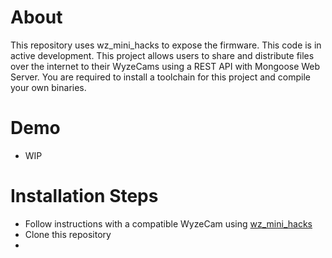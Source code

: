# About
This repository uses wz_mini_hacks to expose the firmware. This code is in active development. This project allows users to share and distribute files over the internet to their WyzeCams using a REST API with Mongoose Web Server. You are required to install a toolchain for this project and compile your own binaries.
# Demo
- WIP
# Installation Steps
- Follow instructions with a compatible WyzeCam using [wz_mini_hacks](https://github.com/gtxaspec/wz_mini_hacks)
- Clone this repository
- 
